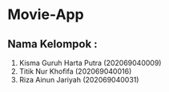 # Movie-App
## Nama Kelompok :
1. Kisma Guruh Harta Putra (202069040009)
2. Titik Nur Khofifa (202069040016)
3. Riza Ainun Jariyah (202069040031)
